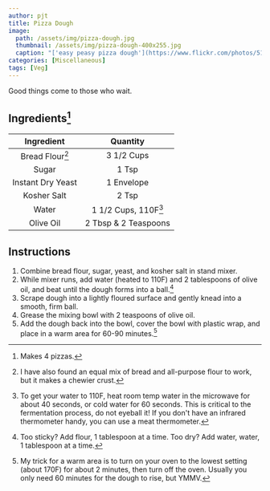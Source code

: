 ```yaml
---
author: pjt
title: Pizza Dough
image:
  path: /assets/img/pizza-dough.jpg
  thumbnail: /assets/img/pizza-dough-400x255.jpg
  caption: "['easy peasy pizza dough'](https://www.flickr.com/photos/51231869@N03/5964976210) by [cwisnieski](https://www.flickr.com/photos/51231869@N03) is licensed under [CC BY 2.0](https://creativecommons.org/licenses/by/2.0/?ref=ccsearch&atype=rich)"
categories: [Miscellaneous]
tags: [Veg]
---
```


Good things come to those who wait.

## Ingredients[^1]

| Ingredient | Quantity |
|:-:|:-:|
| Bread Flour[^2] | 3 1/2 Cups |
| Sugar | 1 Tsp |
| Instant Dry Yeast | 1 Envelope |
| Kosher Salt | 2 Tsp |
| Water | 1 1/2 Cups, 110F[^3] |
| Olive Oil | 2 Tbsp & 2 Teaspoons |

## Instructions

1. Combine bread flour, sugar, yeast, and kosher salt in stand mixer. 
2. While mixer runs, add water (heated to 110F) and 2 tablespoons of olive oil, and beat until the dough forms into a ball.[^4]
3. Scrape dough into a lightly floured surface and gently knead into a smooth, firm ball.
4. Grease the mixing bowl with 2 teaspoons of olive oil.
5. Add the dough back into the bowl, cover the bowl with plastic wrap, and place in a warm area for 60-90 minutes.[^5]

[^1]: Makes 4 pizzas.
[^2]: I have also found an equal mix of bread and all-purpose flour to work, but it makes a chewier crust.
[^3]: To get your water to 110F, heat room temp water in the microwave for about 40 seconds, or cold water for 60 seconds. This is critical to the fermentation process, do not eyeball it! If you don't have an infrared thermometer handy, you can use a meat thermometer.
[^4]: Too sticky? Add flour, 1 tablespoon at a time. Too dry? Add water, water, 1 tablespoon at a time.
[^5]: My trick for a warm area is to turn on your oven to the lowest setting (about 170F) for about 2 minutes, then turn off the oven. Usually you only need 60 minutes for the dough to rise, but YMMV.

